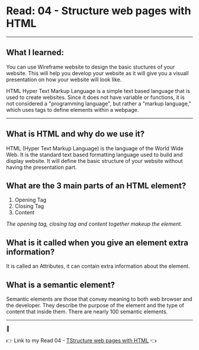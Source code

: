#  Read: 04 - Structure web pages with HTML

---  

## What I learned:

You can use Wireframe website to design the basic stuctures of your website.  This will help you develop your website as it will give you a visuall presentation on how your website will look like. 

HTML 
Hyper Text Markup Language is a simple text based language that is used to create websites.  Since it does not have variable or functions, it is not considered a "programming language", but rather a "markup language," which uses tags to define elements within a webpage.

--- 


## What is HTML and why do we use it?

HTML (Hyper Text Markup Language) is the language of the World Wide Web.   It is the standard text based formatting language used to build and display website. It will define the basic structure of your website without having the presentation part.
  

## What are the 3 main parts of an HTML element?

1. Opening Tag
1. Closing Tag
1. Content

*The opening tag, closing tag and content together makeup the element.* 


## What is it called when you give an element extra information?

It is called an Attributes, it can contain extra information about the element.

## What is a semantic element?

Semantic elements are those that convey meaning to both web browser and the developer.  They describe the purpose of the element and the type of content that inside them. There are nearly 100 semantic elements.

--- 


:wave:

:point_right: Link to my Read 04 - [TStructure web pages with HTML](https://brettf5.github.io/reading-notes/code102/class-04) :point_left: